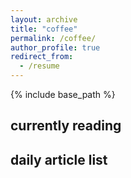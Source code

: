```yaml
---
layout: archive
title: "coffee"
permalink: /coffee/
author_profile: true
redirect_from:
  - /resume
---
```


{% include base_path %}

## currently reading

## daily article list
